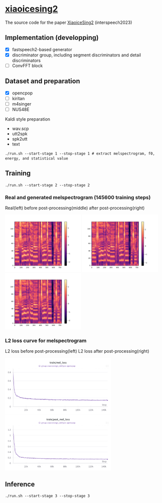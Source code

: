 # [xiaoicesing2](https://www.isca-speech.org/archive/interspeech_2023/chunhui23_interspeech.html)
The source code for the paper [XiaoiceSing2](https://www.isca-speech.org/archive/interspeech_2023/chunhui23_interspeech.html) (interspeech2023)

## Implementation (developping)

- [x] fastspeech2-based generator
- [x] discriminator group, including segment discriminators and detail discriminators
- [ ] ConvFFT block

## Dataset and preparation

- [x] opencpop
- [ ] kiritan
- [ ] m4singer
- [ ] NUS48E

Kaldi style preparation

- wav.scp
- utt2spk
- spk2utt
- text

```
./run.sh --start-stage 1 --stop-stage 1 # extract melspectrogram, f0, energy, and statistical value
```

## Training

```
./run.sh --start-stage 2 --stop-stage 2
```

### Real and generated melspectrogram (145600 training steps)

Real(left) before post-processing(middle) after post-processing(right)

<div style="display:inline-block">
  <img src="pics/2085003136_145600.png" alt="real" width="250">
  <img src="pics/before_2085003136_145600.png" alt="before" width="250">
  <img src="pics/after_2085003136_145600.png" alt="after" width="250">
</div>

### L2 loss curve for melspectrogram

L2 loss before post-processing(left) L2 loss after post-processing(right)

<div style="display:inline-block">
  <img src="pics/before_mel_l2_loss.png" alt="before" width="350">
  <img src="pics/post_mel_l2_loss.png" alt="after" width="350">
</div>

## Inference

```
./run.sh --start-stage 3 --stop-stage 3
```
